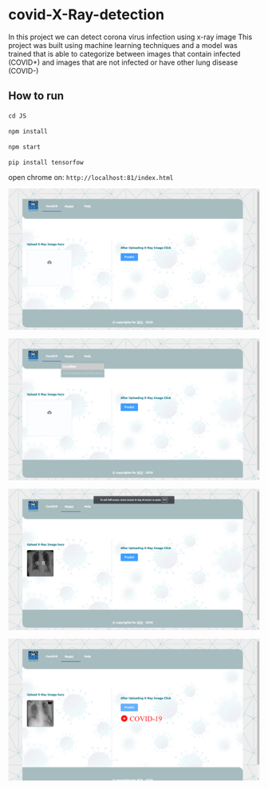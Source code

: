 # covid-X-Ray-detection
In this project we can detect corona virus infection using x-ray image
This project was built using machine learning techniques and a model was trained that is able to categorize between images that contain infected (COVID+) and images that are not infected or have other lung disease (COVID-)

## How to run
`cd JS `

`npm install`

`npm start`

`pip install tensorfow`

open chrome on:
`http://localhost:81/index.html`


![Alt Text](https://github.com/AliFayod/covid-X-Ray-detection/blob/main/ScreenShot/1.png)

![Alt Text](https://github.com/AliFayod/covid-X-Ray-detection/blob/main/ScreenShot/2png.png)

![Alt Text](https://github.com/AliFayod/covid-X-Ray-detection/blob/main/ScreenShot/3.png)

![Alt Text](https://github.com/AliFayod/covid-X-Ray-detection/blob/main/ScreenShot/4.png)